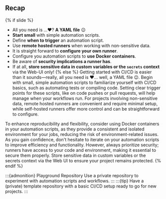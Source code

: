 ## Recap

{% if slide %}
- All you need is ...❤️? **A YAML file** 😉
- **Start small** with simple automation scripts.
- Define **when to trigger** an automation script.
- Use **remote hosted runners** when working with non-sensitive data.
- It is straight forward to **configure your own runner**.
- Configure you automation scripts to **use Docker containers**.
- Be aware of **security implications a runner has**.
- If at all, **store sensitive data in custom variables or the `secrets` context** via the Web-UI only!
{% else %}
Getting started with CI/CD is easier than it sounds—really, all you need is ❤️... well, a YAML file 😉.
Begin with small, simple automation scripts to familiarize yourself with CI/CD basics, such as automating tests or compiling code.
Setting clear trigger points for these scripts, like on code pushes or pull requests, will help manage when your workflows run.
For projects involving non-sensitive data, remote hosted runners are convenient and require minimal setup, while self-hosted runners offer more control and can be straightforward to configure.

To enhance reproducibility and flexibility, consider using Docker containers in your automation scripts, as they provide a consistent and isolated environment for your jobs, reducing the risk of environment-related issues.
As you gain confidence, don't hesitate to iterate on your automation scripts to improve efficiency and functionality.
However, always prioritize security; runners have access to your code and environment, making it essential to secure them properly.
Store sensitive data in custom variables or the secrets context via the Web UI to ensure your project remains protected.
{% endif %}

:::{admonition} Playground Repository
Use a private repository to experiment with automation scripts and workflows. 
:::
:::{tip} 
Have a (private) template repository with a basic CI/CD setup ready to go for new projects.
:::
